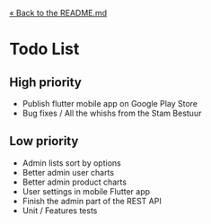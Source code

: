 [&laquo; Back to the README.md](../README.md)

# Todo List

## High priority
- Publish flutter mobile app on Google Play Store
- Bug fixes / All the whishs from the Stam Bestuur

## Low priority
- Admin lists sort by options
- Better admin user charts
- Better admin product charts
- User settings in mobile Flutter app
- Finish the admin part of the REST API
- Unit / Features tests
